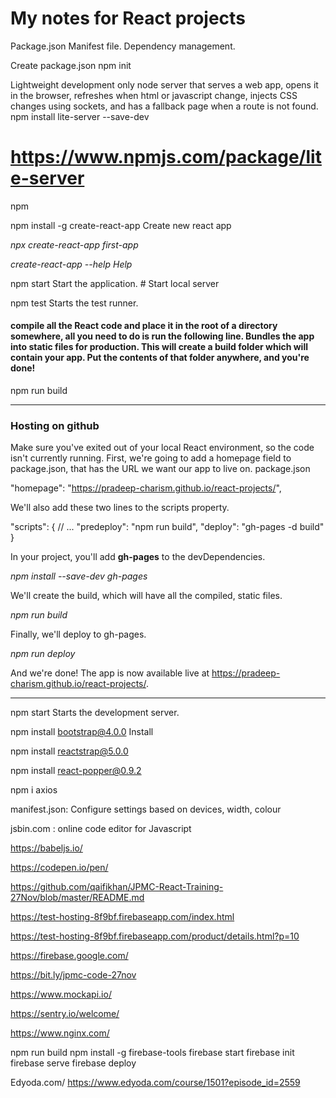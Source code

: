 # My notes for React projects

Package.json
Manifest file. Dependency management.


Create package.json
npm init

Lightweight development only node server that serves a web app, opens it in the browser, refreshes when html or javascript change, injects CSS changes using sockets, and has a fallback page when a route is not found.
npm install lite-server --save-dev
# https://www.npmjs.com/package/lite-server

npm 

npm install -g create-react-app	Create new react app
 
_npx create-react-app first-app_

_create-react-app --help	Help_

npm start	Start the application. # Start local server

npm test	  Starts the test runner.

#### compile all the React code and place it in the root of a directory somewhere, all you need to do is run the following line. Bundles the app into static files for production. This will create a build folder which will contain your app. Put the contents of that folder anywhere, and you're done!
npm run build	

----

### Hosting on github
Make sure you've exited out of your local React environment, so the code isn't currently running. First, we're going to add a homepage field to package.json, that has the URL we want our app to live on.
package.json

"homepage": "https://pradeep-charism.github.io/react-projects/",

We'll also add these two lines to the scripts property.

"scripts": {
  // ...
  "predeploy": "npm run build",
  "deploy": "gh-pages -d build"
}

In your project, you'll add **gh-pages** to the devDependencies.

_npm install --save-dev gh-pages_

We'll create the build, which will have all the compiled, static files.

_npm run build_

Finally, we'll deploy to gh-pages.

_npm run deploy_

And we're done! The app is now available live at https://pradeep-charism.github.io/react-projects/.

----



npm start	Starts the development server.

npm install bootstrap@4.0.0	Install 

npm install reactstrap@5.0.0	

npm install react-popper@0.9.2	

npm i axios	

manifest.json: Configure settings based on devices, width, colour

jsbin.com : online code editor for Javascript

https://babeljs.io/

https://codepen.io/pen/

https://github.com/qaifikhan/JPMC-React-Training-27Nov/blob/master/README.md


https://test-hosting-8f9bf.firebaseapp.com/index.html

https://test-hosting-8f9bf.firebaseapp.com/product/details.html?p=10

https://firebase.google.com/

https://bit.ly/jpmc-code-27nov

https://www.mockapi.io/

https://sentry.io/welcome/

https://www.nginx.com/


npm run build
npm install -g firebase-tools
firebase start
firebase init
firebase serve
firebase deploy


Edyoda.com/
https://www.edyoda.com/course/1501?episode_id=2559



